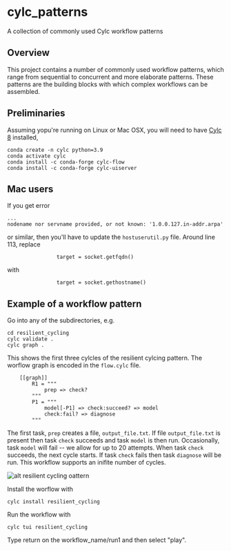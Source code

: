 # cylc_patterns

A collection of commonly used Cylc workflow patterns 

## Overview

This project contains a number of commonly used workflow patterns, which range from sequential to concurrent and more elaborate patterns. These patterns 
are the building blocks with which complex workflows can be assembled.

## Preliminaries

Assuming yopu're running on Linux or Mac OSX, you will need to have [Cylc 8](https://cylc.github.io/cylc-doc/stable/html/) installed,
```
conda create -n cylc python=3.9
conda activate cylc
conda install -c conda-forge cylc-flow
conda install -c conda-forge cylc-uiserver
```

## Mac users

If you get error
```
...
nodename nor servname provided, or not known: '1.0.0.127.in-addr.arpa'
```
or similar, then you'll have to update the `hostuserutil.py` file. Around line 113, replace
```
                target = socket.getfqdn()
```
with 
```
                target = socket.gethostname()
```



## Example of a workflow pattern

Go into any of the subdirectories, e.g.
```
cd resilient_cycling
cylc validate .
cylc graph .
```
This shows the first three cylcles of the resilient cylcing pattern. The worflow graph is encoded in the `flow.cylc` file.
```
    [[graph]]
        R1 = """
            prep => check?
        """
        P1 = """
            model[-P1] => check:succeed? => model
            check:fail? => diagnose
        """
```
The first task, `prep` creates a file, `output_file.txt`. If file `output_file.txt` is present then task `check` succeeds and task `model` is then run. Occasionally, task `model` will fail -- we allow for up to 20 attempts. When task `check` succeeds, the next cycle starts. If task `check` fails then task `diagnose` will be run. This workflow supports an inifite number of cycles.

![alt resilient cycling oattern](https://github.com/pletzer/cylc_patterns/blob/main/figures/resilient_cycling.png.png?raw=true)

Install the worflow with
```
cylc install resilient_cycling
```

Run the workflow with
```
cylc tui resilient_cycling
```
Type return on the workflow_name/run1 and then select "play".





